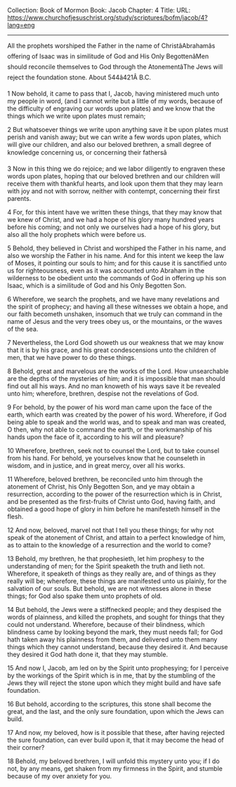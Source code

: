 Collection: Book of Mormon
Book: Jacob
Chapter: 4
Title: 
URL: https://www.churchofjesuschrist.org/study/scriptures/bofm/jacob/4?lang=eng

---

All the prophets worshiped the Father in the name of ChristâAbrahamâs offering of Isaac was in similitude of God and His Only BegottenâMen should reconcile themselves to God through the AtonementâThe Jews will reject the foundation stone. About 544â421Â B.C.

1 Now behold, it came to pass that I, Jacob, having ministered much unto my people in word, (and I cannot write but a little of my words, because of the difficulty of engraving our words upon plates) and we know that the things which we write upon plates must remain;

2 But whatsoever things we write upon anything save it be upon plates must perish and vanish away; but we can write a few words upon plates, which will give our children, and also our beloved brethren, a small degree of knowledge concerning us, or concerning their fathersâ

3 Now in this thing we do rejoice; and we labor diligently to engraven these words upon plates, hoping that our beloved brethren and our children will receive them with thankful hearts, and look upon them that they may learn with joy and not with sorrow, neither with contempt, concerning their first parents.

4 For, for this intent have we written these things, that they may know that we knew of Christ, and we had a hope of his glory many hundred years before his coming; and not only we ourselves had a hope of his glory, but also all the holy prophets which were before us.

5 Behold, they believed in Christ and worshiped the Father in his name, and also we worship the Father in his name. And for this intent we keep the law of Moses, it pointing our souls to him; and for this cause it is sanctified unto us for righteousness, even as it was accounted unto Abraham in the wilderness to be obedient unto the commands of God in offering up his son Isaac, which is a similitude of God and his Only Begotten Son.

6 Wherefore, we search the prophets, and we have many revelations and the spirit of prophecy; and having all these witnesses we obtain a hope, and our faith becometh unshaken, insomuch that we truly can command in the name of Jesus and the very trees obey us, or the mountains, or the waves of the sea.

7 Nevertheless, the Lord God showeth us our weakness that we may know that it is by his grace, and his great condescensions unto the children of men, that we have power to do these things.

8 Behold, great and marvelous are the works of the Lord. How unsearchable are the depths of the mysteries of him; and it is impossible that man should find out all his ways. And no man knoweth of his ways save it be revealed unto him; wherefore, brethren, despise not the revelations of God.

9 For behold, by the power of his word man came upon the face of the earth, which earth was created by the power of his word. Wherefore, if God being able to speak and the world was, and to speak and man was created, O then, why not able to command the earth, or the workmanship of his hands upon the face of it, according to his will and pleasure?

10 Wherefore, brethren, seek not to counsel the Lord, but to take counsel from his hand. For behold, ye yourselves know that he counseleth in wisdom, and in justice, and in great mercy, over all his works.

11 Wherefore, beloved brethren, be reconciled unto him through the atonement of Christ, his Only Begotten Son, and ye may obtain a resurrection, according to the power of the resurrection which is in Christ, and be presented as the first-fruits of Christ unto God, having faith, and obtained a good hope of glory in him before he manifesteth himself in the flesh.

12 And now, beloved, marvel not that I tell you these things; for why not speak of the atonement of Christ, and attain to a perfect knowledge of him, as to attain to the knowledge of a resurrection and the world to come?

13 Behold, my brethren, he that prophesieth, let him prophesy to the understanding of men; for the Spirit speaketh the truth and lieth not. Wherefore, it speaketh of things as they really are, and of things as they really will be; wherefore, these things are manifested unto us plainly, for the salvation of our souls. But behold, we are not witnesses alone in these things; for God also spake them unto prophets of old.

14 But behold, the Jews were a stiffnecked people; and they despised the words of plainness, and killed the prophets, and sought for things that they could not understand. Wherefore, because of their blindness, which blindness came by looking beyond the mark, they must needs fall; for God hath taken away his plainness from them, and delivered unto them many things which they cannot understand, because they desired it. And because they desired it God hath done it, that they may stumble.

15 And now I, Jacob, am led on by the Spirit unto prophesying; for I perceive by the workings of the Spirit which is in me, that by the stumbling of the Jews they will reject the stone upon which they might build and have safe foundation.

16 But behold, according to the scriptures, this stone shall become the great, and the last, and the only sure foundation, upon which the Jews can build.

17 And now, my beloved, how is it possible that these, after having rejected the sure foundation, can ever build upon it, that it may become the head of their corner?

18 Behold, my beloved brethren, I will unfold this mystery unto you; if I do not, by any means, get shaken from my firmness in the Spirit, and stumble because of my over anxiety for you.
